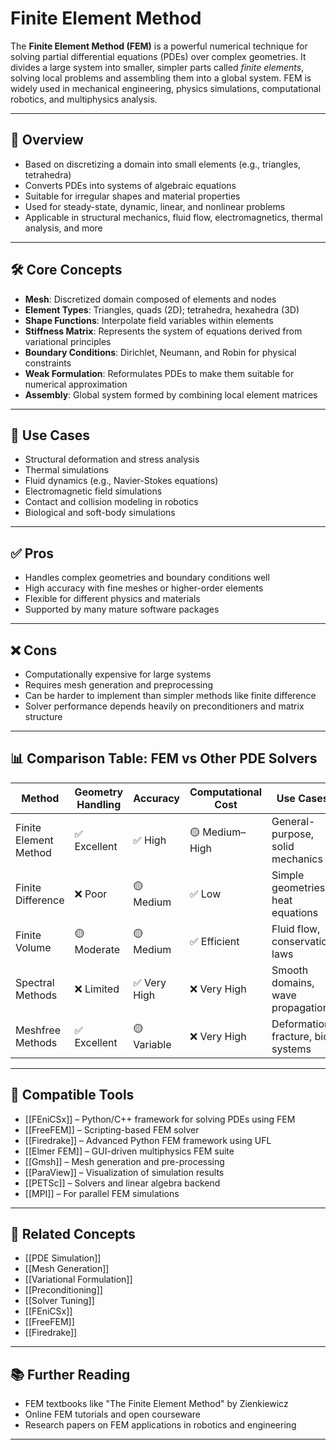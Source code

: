 # Finite Element Method

The **Finite Element Method (FEM)** is a powerful numerical technique for solving partial differential equations (PDEs) over complex geometries. It divides a large system into smaller, simpler parts called *finite elements*, solving local problems and assembling them into a global system. FEM is widely used in mechanical engineering, physics simulations, computational robotics, and multiphysics analysis.

---

## 🧠 Overview

- Based on discretizing a domain into small elements (e.g., triangles, tetrahedra)  
- Converts PDEs into systems of algebraic equations  
- Suitable for irregular shapes and material properties  
- Used for steady-state, dynamic, linear, and nonlinear problems  
- Applicable in structural mechanics, fluid flow, electromagnetics, thermal analysis, and more

---

## 🛠️ Core Concepts

- **Mesh**: Discretized domain composed of elements and nodes  
- **Element Types**: Triangles, quads (2D); tetrahedra, hexahedra (3D)  
- **Shape Functions**: Interpolate field variables within elements  
- **Stiffness Matrix**: Represents the system of equations derived from variational principles  
- **Boundary Conditions**: Dirichlet, Neumann, and Robin for physical constraints  
- **Weak Formulation**: Reformulates PDEs to make them suitable for numerical approximation  
- **Assembly**: Global system formed by combining local element matrices

---

## 🧰 Use Cases

- Structural deformation and stress analysis  
- Thermal simulations  
- Fluid dynamics (e.g., Navier-Stokes equations)  
- Electromagnetic field simulations  
- Contact and collision modeling in robotics  
- Biological and soft-body simulations

---

## ✅ Pros

- Handles complex geometries and boundary conditions well  
- High accuracy with fine meshes or higher-order elements  
- Flexible for different physics and materials  
- Supported by many mature software packages

---

## ❌ Cons

- Computationally expensive for large systems  
- Requires mesh generation and preprocessing  
- Can be harder to implement than simpler methods like finite difference  
- Solver performance depends heavily on preconditioners and matrix structure

---

## 📊 Comparison Table: FEM vs Other PDE Solvers

| Method                 | Geometry Handling | Accuracy       | Computational Cost | Use Cases                          |
|------------------------|-------------------|----------------|--------------------|-------------------------------------|
| Finite Element Method  | ✅ Excellent       | ✅ High         | 🟡 Medium–High      | General-purpose, solid mechanics    |
| Finite Difference      | ❌ Poor            | 🟡 Medium       | ✅ Low              | Simple geometries, heat equations   |
| Finite Volume          | 🟡 Moderate        | 🟡 Medium       | ✅ Efficient        | Fluid flow, conservation laws       |
| Spectral Methods       | ❌ Limited         | ✅ Very High    | ❌ Very High        | Smooth domains, wave propagation    |
| Meshfree Methods       | ✅ Excellent       | 🟡 Variable     | ❌ Very High        | Deformation, fracture, bio systems  |

---

## 🧩 Compatible Tools

- [[FEniCSx]] – Python/C++ framework for solving PDEs using FEM  
- [[FreeFEM]] – Scripting-based FEM solver  
- [[Firedrake]] – Advanced Python FEM framework using UFL  
- [[Elmer FEM]] – GUI-driven multiphysics FEM suite  
- [[Gmsh]] – Mesh generation and pre-processing  
- [[ParaView]] – Visualization of simulation results  
- [[PETSc]] – Solvers and linear algebra backend  
- [[MPI]] – For parallel FEM simulations

---

## 🔗 Related Concepts

- [[PDE Simulation]]  
- [[Mesh Generation]]  
- [[Variational Formulation]]  
- [[Preconditioning]]  
- [[Solver Tuning]]  
- [[FEniCSx]]  
- [[FreeFEM]]  
- [[Firedrake]]

---

## 📚 Further Reading

- FEM textbooks like "The Finite Element Method" by Zienkiewicz  
- Online FEM tutorials and open courseware  
- Research papers on FEM applications in robotics and engineering

---
